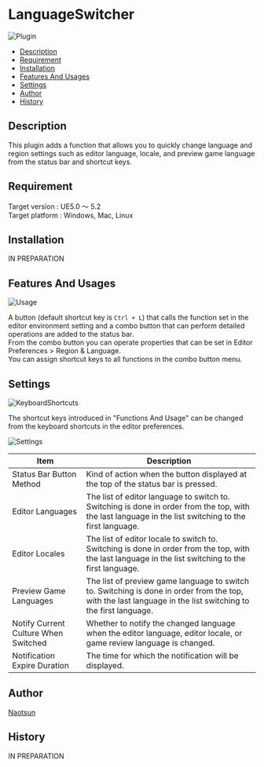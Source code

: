# LanguageSwitcher

![Plugin](https://github.com/Naotsun19B/LanguageSwitcher-Document/assets/51815450/3f38268d-30ed-4f2f-a2f4-e269f056a2b8)

<!--ts-->
* [Description](#Description)
* [Requirement](#Requirement)
* [Installation](#Installation)
* [Features And Usages](#features-and-usages)
* [Settings](#Settings)
* [Author](#Author)
* [History](#History)
<!--te-->

## Description

This plugin adds a function that allows you to quickly change language and region settings such as editor language, locale, and preview game language from the status bar and shortcut keys.  

## Requirement

Target version : UE5.0 ～ 5.2    
Target platform : Windows, Mac, Linux  

## Installation

IN PREPARATION

## Features And Usages

![Usage](https://github.com/Naotsun19B/LanguageSwitcher-Document/assets/51815450/c94bd214-76c8-4ae2-804c-7ae5cb045141)

A button (default shortcut key is `Ctrl + L`) that calls the function set in the editor environment setting and a combo button that can perform detailed operations are added to the status bar.  
From the combo button you can operate properties that can be set in Editor Preferences > Region & Language.    
You can assign shortcut keys to all functions in the combo button menu.  

## Settings

![KeyboardShortcuts](https://github.com/Naotsun19B/LanguageSwitcher-Document/assets/51815450/fb5ba448-2d07-4e76-b19d-1748eef83fab)

The shortcut keys introduced in "Functions And Usage" can be changed from the keyboard shortcuts in the editor preferences.  

![Settings](https://github.com/Naotsun19B/LanguageSwitcher-Document/assets/51815450/989f2088-9326-4861-a607-01622b1aa339)

| **Item**                             | **Description**                                                                                                                                              |
|--------------------------------------|--------------------------------------------------------------------------------------------------------------------------------------------------------------|
| Status Bar Button Method             | Kind of action when the button displayed at the top of the status bar is pressed.                                                                            |
| Editor Languages                     | The list of editor language to switch to. Switching is done in order from the top, with the last language in the list switching to the first language.       |
| Editor Locales                       | The list of editor locale to switch to. Switching is done in order from the top, with the last language in the list switching to the first language.         |
| Preview Game Languages               | The list of preview game language to switch to. Switching is done in order from the top, with the last language in the list switching to the first language. |
| Notify Current Culture When Switched | Whether to notify the changed language when the editor language, editor locale, or game review language is changed.                                          |
| Notification Expire Duration         | The time for which the notification will be displayed.                                                                                                       |
## Author

[Naotsun](https://twitter.com/Naotsun_UE)

## History

IN PREPARATION
